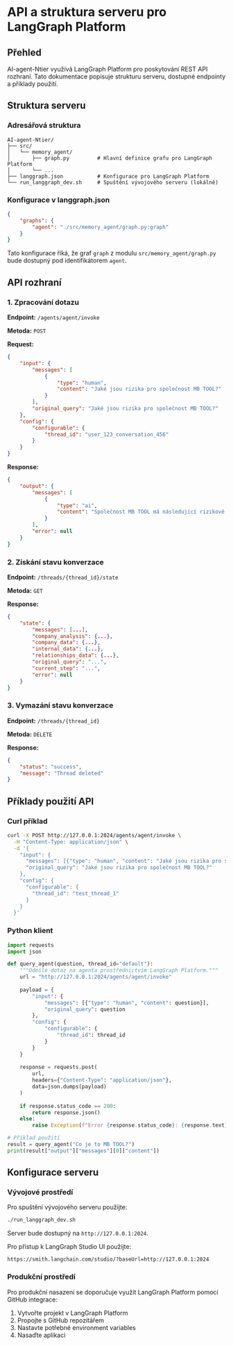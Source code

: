 # API a struktura serveru pro LangGraph Platform

## Přehled

AI-agent-Ntier využívá LangGraph Platform pro poskytování REST API rozhraní. Tato dokumentace popisuje strukturu serveru, dostupné endpointy a příklady použití.

## Struktura serveru

### Adresářová struktura

```
AI-agent-Ntier/
├── src/
│   └── memory_agent/
│       ├── graph.py         # Hlavní definice grafu pro LangGraph Platform
│       └── ...
├── langgraph.json           # Konfigurace pro LangGraph Platform
└── run_langgraph_dev.sh     # Spuštění vývojového serveru (lokálně)
```

### Konfigurace v langgraph.json

```json
{
    "graphs": {
        "agent": "./src/memory_agent/graph.py:graph"
    }
}
```

Tato konfigurace říká, že graf `graph` z modulu `src/memory_agent/graph.py` bude dostupný pod identifikátorem `agent`.

## API rozhraní

### 1. Zpracování dotazu

**Endpoint:** `/agents/agent/invoke`

**Metoda:** `POST`

**Request:**
```json
{
    "input": {
        "messages": [
            {
                "type": "human",
                "content": "Jaké jsou rizika pro společnost MB TOOL?"
            }
        ],
        "original_query": "Jaké jsou rizika pro společnost MB TOOL?"
    },
    "config": {
        "configurable": {
            "thread_id": "user_123_conversation_456"
        }
    }
}
```

**Response:**
```json
{
    "output": {
        "messages": [
            {
                "type": "ai",
                "content": "Společnost MB TOOL má následující rizikové faktory..."
            }
        ],
        "error": null
    }
}
```

### 2. Získání stavu konverzace

**Endpoint:** `/threads/{thread_id}/state`

**Metoda:** `GET`

**Response:**
```json
{
    "state": {
        "messages": [...],
        "company_analysis": {...},
        "company_data": {...},
        "internal_data": {...},
        "relationships_data": {...},
        "original_query": "...",
        "current_step": "...",
        "error": null
    }
}
```

### 3. Vymazání stavu konverzace

**Endpoint:** `/threads/{thread_id}`

**Metoda:** `DELETE`

**Response:**
```json
{
    "status": "success",
    "message": "Thread deleted"
}
```

## Příklady použití API

### Curl příklad

```bash
curl -X POST http://127.0.0.1:2024/agents/agent/invoke \
  -H "Content-Type: application/json" \
  -d '{
    "input": {
      "messages": [{"type": "human", "content": "Jaké jsou rizika pro společnost MB TOOL?"}],
      "original_query": "Jaké jsou rizika pro společnost MB TOOL?"
    },
    "config": {
      "configurable": {
        "thread_id": "test_thread_1"
      }
    }
  }'
```

### Python klient

```python
import requests
import json

def query_agent(question, thread_id="default"):
    """Odešle dotaz na agenta prostřednictvím LangGraph Platform."""
    url = "http://127.0.0.1:2024/agents/agent/invoke"
    
    payload = {
        "input": {
            "messages": [{"type": "human", "content": question}],
            "original_query": question
        },
        "config": {
            "configurable": {
                "thread_id": thread_id
            }
        }
    }
    
    response = requests.post(
        url,
        headers={"Content-Type": "application/json"},
        data=json.dumps(payload)
    )
    
    if response.status_code == 200:
        return response.json()
    else:
        raise Exception(f"Error {response.status_code}: {response.text}")

# Příklad použití
result = query_agent("Co je to MB TOOL?")
print(result["output"]["messages"][0]["content"])
```

## Konfigurace serveru

### Vývojové prostředí

Pro spuštění vývojového serveru použijte:

```bash
./run_langgraph_dev.sh
```

Server bude dostupný na `http://127.0.0.1:2024`.

Pro přístup k LangGraph Studio UI použijte:
```
https://smith.langchain.com/studio/?baseUrl=http://127.0.0.1:2024
```

### Produkční prostředí

Pro produkční nasazení se doporučuje využít LangGraph Platform pomocí GitHub integrace:

1. Vytvořte projekt v LangGraph Platform
2. Propojte s GitHub repozitářem
3. Nastavte potřebné environment variables
4. Nasaďte aplikaci